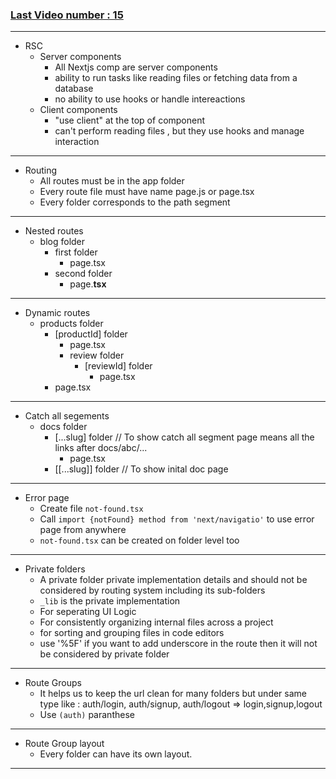 ### [Last Video number : 15](https://www.youtube.com/watch?v=FWlUf4FEQ1M&list=PLC3y8-rFHvwjOKd6gdf4QtV1uYNiQnruI&index=15&ab_channel=Codevolution)

---
- RSC
  - Server components
    - All Nextjs comp are server components
    - ability to run tasks like reading files or fetching data from a database
    - no ability to use hooks or handle intereactions
  - Client components
    - "use client" at the top of component
    - can't perform reading files , but they use hooks and manage interaction

---

- Routing
  - All routes must be in the app folder
  - Every route file must have name page.js or page.tsx
  - Every folder corresponds to the path segment
---
- Nested routes
    - blog folder
      - first folder
        - page.tsx
      - second folder
        - page.**tsx**
---
- Dynamic routes
  - products folder
    - [productId] folder
      - page.tsx
      - review folder 
        - [reviewId] folder
          - page.tsx
    - page.tsx
  
---
- Catch all segements
  - docs folder
    - [...slug] folder  // To show catch all segment page means all the links after docs/abc/...
      - page.tsx
    - [[...slug]] folder // To show inital doc page
---
- Error page
  - Create file `not-found.tsx`
  - Call `import {notFound} method from 'next/navigatio'` to use error page from anywhere
  -   `not-found.tsx` can be created on folder level too

---
- Private folders
  - A private folder private implementation details and should not be considered by routing system including its sub-folders
  - `_lib` is the private implementation
  - For seperating UI Logic
  - For consistently organizing internal files across a project
  - for sorting and grouping files in code editors
  - use '%5F' if you want to add underscore in the route then it will not be considered by private folder
---
- Route Groups 
  - It helps us to keep the url clean for  many folders but under same type like : auth/login, auth/signup, auth/logout => login,signup,logout
  - Use `(auth)` paranthese

---
- Route Group layout
  - Every folder can have its own layout.

---

